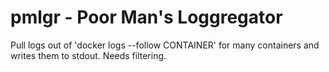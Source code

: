 # pmlgr - Poor Man's Loggregator

Pull logs out of 'docker logs --follow CONTAINER' 
for many containers and writes them to stdout.  Needs filtering.
